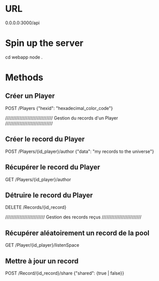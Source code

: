# URL
0.0.0.0:3000/api



# Spin up the server
cd webapp
node .



# Methods

## Créer un Player
POST /Players {"hexid": "hexadecimal_color_code"}


//////////////////////////////
Gestion du records d'un Player
//////////////////////////////

## Créer le record du Player
POST /Players/{id_player}/author {"data": "my records to the universe"}

## Récupérer le record du Player
GET /Players/{id_player}/author

## Détruire le record du Player
DELETE /Records/{id_record}


/////////////////////////
Gestion des records reçus
/////////////////////////

## Récupérer aléatoirement un record de la pool
GET /Player/{id_player}/listenSpace

## Mettre à jour un record
POST /Record/{id_record}/share {"shared": {true | false}}
